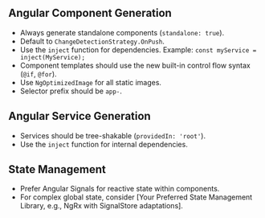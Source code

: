 ## Angular Component Generation

- Always generate standalone components (`standalone: true`).
- Default to `ChangeDetectionStrategy.OnPush`.
- Use the `inject` function for dependencies. Example: `const myService = inject(MyService);`
- Component templates should use the new built-in control flow syntax (`@if`, `@for`).
- Use `NgOptimizedImage` for all static images.
- Selector prefix should be `app-`.

## Angular Service Generation

- Services should be tree-shakable (`providedIn: 'root'`).
- Use the `inject` function for internal dependencies.

## State Management

- Prefer Angular Signals for reactive state within components.
- For complex global state, consider [Your Preferred State Management Library, e.g., NgRx with SignalStore adaptations].
